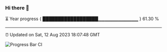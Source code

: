 ### Hi there 👋

⏳ Year progress { ██████████████████▁▁▁▁▁▁▁▁▁▁▁▁ } 61.30 %

---

⏰ Updated on Sat, 12 Aug 2023 18:07:48 GMT

![Progress Bar CI](https://github.com/Shyam-Makwana/GitHub-Actions-Demo/workflows/Progress%20Bar%20CI/badge.svg)
